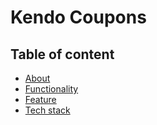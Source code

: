 # Kendo Coupons
## Table of content
* [About](#about)
* [Functionality](#functionality)
* [Feature](#feature)
* [Tech stack](#tech-stack)
